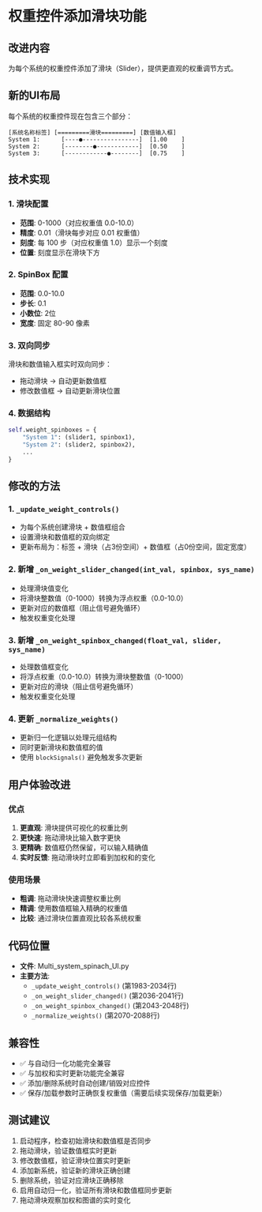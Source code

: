 # 权重控件添加滑块功能

## 改进内容
为每个系统的权重控件添加了滑块（Slider），提供更直观的权重调节方式。

## 新的UI布局

每个系统的权重控件现在包含三个部分：

```
[系统名称标签] [=========滑块=========] [数值输入框]
System 1:      [----●----------------]  [1.00    ]
System 2:      [--------●------------]  [0.50    ]
System 3:      [------------●--------]  [0.75    ]
```

## 技术实现

### 1. 滑块配置
- **范围**: 0-1000（对应权重值 0.0-10.0）
- **精度**: 0.01（滑块每步对应 0.01 权重值）
- **刻度**: 每 100 步（对应权重值 1.0）显示一个刻度
- **位置**: 刻度显示在滑块下方

### 2. SpinBox 配置
- **范围**: 0.0-10.0
- **步长**: 0.1
- **小数位**: 2位
- **宽度**: 固定 80-90 像素

### 3. 双向同步
滑块和数值输入框实时双向同步：
- 拖动滑块 → 自动更新数值框
- 修改数值框 → 自动更新滑块位置

### 4. 数据结构
```python
self.weight_spinboxes = {
    "System 1": (slider1, spinbox1),
    "System 2": (slider2, spinbox2),
    ...
}
```

## 修改的方法

### 1. `_update_weight_controls()`
- 为每个系统创建滑块 + 数值框组合
- 设置滑块和数值框的双向绑定
- 更新布局为：标签 + 滑块（占3份空间）+ 数值框（占0份空间，固定宽度）

### 2. 新增 `_on_weight_slider_changed(int_val, spinbox, sys_name)`
- 处理滑块值变化
- 将滑块整数值（0-1000）转换为浮点权重（0.0-10.0）
- 更新对应的数值框（阻止信号避免循环）
- 触发权重变化处理

### 3. 新增 `_on_weight_spinbox_changed(float_val, slider, sys_name)`
- 处理数值框变化
- 将浮点权重（0.0-10.0）转换为滑块整数值（0-1000）
- 更新对应的滑块（阻止信号避免循环）
- 触发权重变化处理

### 4. 更新 `_normalize_weights()`
- 更新归一化逻辑以处理元组结构
- 同时更新滑块和数值框的值
- 使用 `blockSignals()` 避免触发多次更新

## 用户体验改进

### 优点
1. **更直观**: 滑块提供可视化的权重比例
2. **更快速**: 拖动滑块比输入数字更快
3. **更精确**: 数值框仍然保留，可以输入精确值
4. **实时反馈**: 拖动滑块时立即看到加权和的变化

### 使用场景
- **粗调**: 拖动滑块快速调整权重比例
- **精调**: 使用数值框输入精确的权重值
- **比较**: 通过滑块位置直观比较各系统权重

## 代码位置
- **文件**: Multi_system_spinach_UI.py
- **主要方法**: 
  - `_update_weight_controls()` (第1983-2034行)
  - `_on_weight_slider_changed()` (第2036-2041行)
  - `_on_weight_spinbox_changed()` (第2043-2048行)
  - `_normalize_weights()` (第2070-2088行)

## 兼容性
- ✅ 与自动归一化功能完全兼容
- ✅ 与加权和实时更新功能完全兼容
- ✅ 添加/删除系统时自动创建/销毁对应控件
- ✅ 保存/加载参数时正确恢复权重值（需要后续实现保存/加载更新）

## 测试建议
1. 启动程序，检查初始滑块和数值框是否同步
2. 拖动滑块，验证数值框实时更新
3. 修改数值框，验证滑块位置实时更新
4. 添加新系统，验证新的滑块正确创建
5. 删除系统，验证对应滑块正确移除
6. 启用自动归一化，验证所有滑块和数值框同步更新
7. 拖动滑块观察加权和图谱的实时变化
